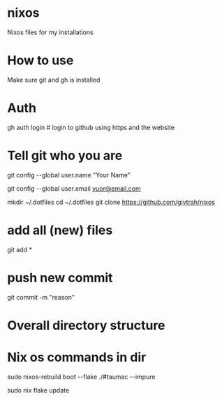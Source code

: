 # nixos
Nixos files for my installations


# How to use
Make sure git and gh is installed

# Auth
gh auth login # login to github using https and the website

# Tell git who you are
git config --global user.name "Your Name"

git config --global user.email yuor@email.com

mkdir ~/.dotfiles
cd ~/.dotfiles
git clone https://github.com/givtrah/nixos

# add all (new) files
git add *

# push new commit
git commit -m "reason"

# Overall directory structure


# Nix os commands in dir

sudo nixos-rebuild boot --flake ./#taumac --impure

sudo nix flake update



